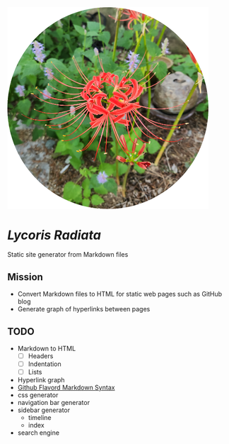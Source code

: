 <img src="./asset/lycoris_small.png" alt="lycoris" style="zoom:50%;" />

# *Lycoris Radiata*

Static site generator from Markdown files

## Mission

- Convert Markdown files to HTML for static web pages such as GitHub blog
- Generate graph of hyperlinks between pages

## TODO

- Markdown to HTML
    - [ ] Headers
    - [ ] Indentation
    - [ ] Lists
- Hyperlink graph
- [Github Flavord Markdown Syntax](https://github.github.com/gfm/)
- css generator
- navigation bar generator
- sidebar generator
    - timeline
    - index
- search engine